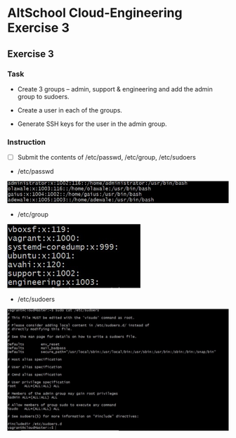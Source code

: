 # AltSchool Cloud-Engineering Exercise 3

## Exercise 3

### Task

* Create 3 groups – admin, support & engineering and add the admin group to sudoers.

* Create a user in each of the groups.

* Generate SSH keys for the user in the admin group.

### Instruction

* [ ] Submit the contents of /etc/passwd, /etc/group, /etc/sudoers

* /etc/passwd

![/etc/passwd](./etc_passwd.jpg)

* /etc/group

![/etc/group](./etc_group.jpg)

* /etc/sudoers

![/etc/sudoers](./etc_sudoers.jpg)
